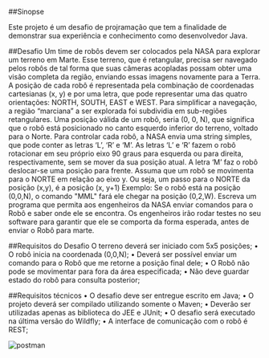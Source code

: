 ##Sinopse

Este projeto é um desafio de projramação que tem a finalidade de demonstrar sua experiência e conhecimento como desenvolvedor Java.

##Desafio
Um time de robôs devem ser colocados pela NASA para explorar um terreno em Marte. Esse terreno, que é retangular, precisa ser navegado pelos robôs de
tal forma que suas câmeras acopladas possam obter uma visão completa da região, enviando essas imagens novamente para a Terra.
A posição de cada robô é representada pela combinação de coordenadas cartesianas (x, y) e por uma letra, que pode representar uma das quatro
orientações: NORTH, SOUTH, EAST e WEST. Para simplificar a navegação, a região “marciana” a ser explorada foi subdividia em sub-regiões retangulares.
Uma posição válida de um robô, seria (0, 0, N), que significa que o robô está posicionado no canto esquerdo inferior do terreno, voltado para o Norte.
Para controlar cada robô, a NASA envia uma string simples, que pode conter as letras ‘L’, ‘R’ e ‘M’. As letras ‘L’ e ‘R’ fazem o robô rotacionar em seu próprio eixo 90
graus para esquerda ou para direita, respectivamente, sem se mover da sua posição atual. A letra ‘M’ faz o robô deslocar-se uma posição para frente.
Assuma que um robô se movimenta para o NORTE em relação ao eixo y. Ou seja, um passo para o NORTE da posição (x,y), é a posição (x, y+1) Exemplo: Se
o robô está na posição (0,0,N), o comando "MML" fará ele chegar na posição (0,2,W).
Escreva um programa que permita aos engenheiros da NASA enviar comandos para o Robô e saber onde ele se encontra. Os engenheiros irão rodar testes no
seu software para garantir que ele se comporta da forma esperada, antes de enviar o Robô para marte. 

##Requisitos do Desafio
O terreno deverá ser iniciado com 5x5 posições;
• O robô inicia na coordenada (0,0,N);
• Deverá ser possível enviar um comando para o Robô que me retorne a posição final dele;
• O Robô não pode se movimentar para fora da área especificada;
• Não deve guardar estado do robô para consulta posterior; 

##Requisitos técnicos
• O desafio deve ser entregue escrito em Java;
• O projeto deverá ser compilado utilizando somente o Maven;
• Deverão ser utilizadas apenas as biblioteca do JEE e JUnit;
• O desafio será executado na última versão do Wildfly;
• A interface de comunicação com o robô é REST; 

![postman](https://user-images.githubusercontent.com/10133177/27118039-c443bffe-50af-11e7-81ef-9fad57c069d5.gif)

